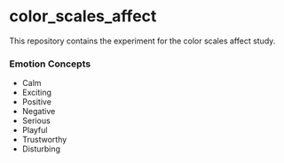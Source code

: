 # color_scales_affect

This repository contains the experiment for the color scales affect study.

### Emotion Concepts

- Calm
- Exciting
- Positive
- Negative
- Serious
- Playful
- Trustworthy
- Disturbing
